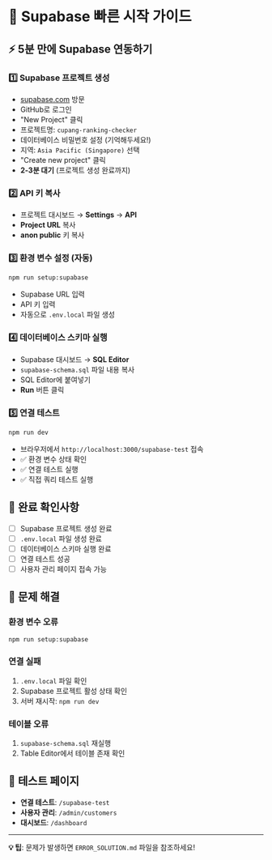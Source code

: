 # 🚀 Supabase 빠른 시작 가이드

## ⚡ 5분 만에 Supabase 연동하기

### 1️⃣ Supabase 프로젝트 생성
- [supabase.com](https://supabase.com) 방문
- GitHub로 로그인
- "New Project" 클릭
- 프로젝트명: `cupang-ranking-checker`
- 데이터베이스 비밀번호 설정 (기억해두세요!)
- 지역: `Asia Pacific (Singapore)` 선택
- "Create new project" 클릭
- **2-3분 대기** (프로젝트 생성 완료까지)

### 2️⃣ API 키 복사
- 프로젝트 대시보드 → **Settings** → **API**
- **Project URL** 복사
- **anon public** 키 복사

### 3️⃣ 환경 변수 설정 (자동)
```bash
npm run setup:supabase
```
- Supabase URL 입력
- API 키 입력
- 자동으로 `.env.local` 파일 생성

### 4️⃣ 데이터베이스 스키마 실행
- Supabase 대시보드 → **SQL Editor**
- `supabase-schema.sql` 파일 내용 복사
- SQL Editor에 붙여넣기
- **Run** 버튼 클릭

### 5️⃣ 연결 테스트
```bash
npm run dev
```
- 브라우저에서 `http://localhost:3000/supabase-test` 접속
- ✅ 환경 변수 상태 확인
- ✅ 연결 테스트 실행
- ✅ 직접 쿼리 테스트 실행

## 🎯 완료 확인사항

- [ ] Supabase 프로젝트 생성 완료
- [ ] `.env.local` 파일 생성 완료
- [ ] 데이터베이스 스키마 실행 완료
- [ ] 연결 테스트 성공
- [ ] 사용자 관리 페이지 접속 가능

## 🔧 문제 해결

### 환경 변수 오류
```bash
npm run setup:supabase
```

### 연결 실패
1. `.env.local` 파일 확인
2. Supabase 프로젝트 활성 상태 확인
3. 서버 재시작: `npm run dev`

### 테이블 오류
1. `supabase-schema.sql` 재실행
2. Table Editor에서 테이블 존재 확인

## 📱 테스트 페이지

- **연결 테스트**: `/supabase-test`
- **사용자 관리**: `/admin/customers`
- **대시보드**: `/dashboard`

---

**💡 팁**: 문제가 발생하면 `ERROR_SOLUTION.md` 파일을 참조하세요!
